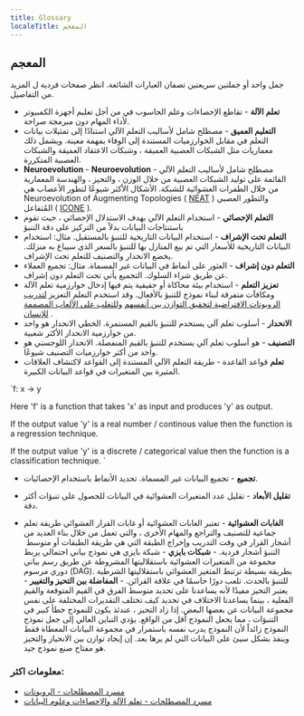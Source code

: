 ```yaml
---
title: Glossary
localeTitle: المعجم
---
```

## المعجم

جمل واحد أو جملتين سريعتين تصفان العبارات الشائعة. انظر صفحات فردية ل المزيد من التفاصيل.

*   **تعلم الآلة** - تقاطع الإحصاءات وعلم الحاسوب في من أجل تعليم أجهزة الكمبيوتر لأداء المهام دون مبرمجة صراحة.
*   **التعليم العميق** - مصطلح شامل لأساليب التعلم الآلي استنادًا إلى تمثيلات بيانات التعلم في مقابل الخوارزميات المستندة إلى الوفاء بمهمة معينة. ويشمل ذلك معماريات مثل الشبكات العصبية العميقة ، وشبكات الاعتقاد العميقة والشبكات العصبية المتكررة.
*   **Neuroevolution** - **Neuroevolution** - مصطلح شامل لأساليب التعلم الآلي القائمة على توليد الشبكات العصبية من خلال الوزن ، والتحيز ، والهندسة المعمارية من خلال الطفرات العشوائية للشبكة. الأشكال الأكثر شيوعًا لتطور الأعصاب هي Neuroevolution of Augmenting Topologies ( [NEAT](https://en.wikipedia.org/wiki/Neuroevolution_of_augmenting_topologies) ) والتطور العصبي المُتفاعل ( [ICONE](http://ikw.uni-osnabrueck.de/~neurokybernetik/media/pdf/2012-1.pdf) ).
*   **التعلم الإحصائي** - استخدام التعلم الآلي بهدف الاستدلال الإحصائي ، حيث تقوم باستنتاجات البيانات بدلاً من التركيز على دقة التنبؤ
*   **التعلم تحت الإشراف** - استخدام البيانات التاريخية للتنبؤ بالمستقبل. مثال: استخدام البيانات التاريخية للأسعار التي تم بيع المنازل بها للتنبؤ بالسعر الذي سيباع به منزلك. يخضع الانحدار والتصنيف للتعلم تحت الإشراف.
*   **التعلم دون إشراف** - العثور على أنماط في البيانات غير المسماة. مثال: تجميع العملاء عن طريق شراء السلوك. التجميع يأتي تحت التعلم دون إشراف.
*   **تعزيز التعلم** - استخدام بيئة محاكاة أو حقيقية يتم فيها إدخال خوارزمية تعلم الآلة ومكافآت متفرقة لبناء نموذج للتنبؤ بالأفعال. وقد استخدم التعلم التعزيز [لتدريب الروبوتات الافتراضية لتحقيق التوازن بين أنفسهم](https://blog.openai.com/competitive-self-play/) [وللتغلب على الألعاب المصممة للإنسان](https://blog.openai.com/openai-baselines-dqn/) .
*   **الانحدار** - أسلوب تعلم آلي يستخدم للتنبؤ بالقيم المستمرة. الخطي الانحدار هو واحد من خوارزمية الانحدار الأكثر شعبية.
*   **التصنيف** - هو أسلوب تعلم آلي يستخدم للتنبؤ بالقيم المنفصلة. الانحدار اللوجستي هو واحد من أكثر خوارزميات التصنيف شيوعًا.
*   **تعلم** قواعد القاعدة - طريقة التعلم الآلي المستندة إلى القواعد لاكتشاف العلاقات المثيرة بين المتغيرات في قواعد البيانات الكبيرة.

 `f: x -> y 
 
 Here 'f' is a function that takes 'x' as input and produces 'y' as output. 
 
 If the output value 'y' is a real number / continous value then the function 
 is a regression technique. 
 
 If the output value 'y' is a discrete / categorical value then the function is a classification technique. 
` 

*   **تجميع** - تجميع البيانات غير المسماة. تحديد الأنماط باستخدام الإحصائيات.
    
*   **تقليل الأبعاد** - تقليل عدد المتغيرات العشوائية في البيانات للحصول على تنبؤات أكثر دقة.
    
*   **الغابات العشوائية** - تعتبر الغابات العشوائية أو غابات القرار العشوائي طريقة تعلم جماعية للتصنيف والتراجع والمهام الأخرى ، والتي تعمل من خلال بناء العديد من أشجار القرار في وقت التدريب وإخراج الطبقة التي هي طريقة الطبقات أو متوسط ​​التنبؤ أشجار فردية. - **شبكات بايزي** - شبكة بايزي هي نموذج بياني احتمالي يربط مجموعة من المتغيرات العشوائية باستقلاليتها المشروطة عن طريق رسم بياني دوري مرسوم (DAG). بطريقة بسيطة ترتبط المتغير العشوائي باستقلاليتها الشرطية للتنبؤ بالحدث. تلعب دورًا حاسمًا في علاقة القرائن. - **المفاضلة بين التحيز والتغيير** - يعتبر التحيز مفيدًا لأنه يساعدنا على تحديد متوسط ​​الفرق في القيم المتوقعة والقيم الفعلية ، بينما يساعدنا الاختلاف في تحديد كيف تختلف التقديرات المختلفة على نفس مجموعة البيانات عن بعضها البعض. إذا زاد التحيز ، عندئذ يكون للنموذج خطأ كبير في التنبؤات ، مما يجعل النموذج أقل من الواقع. يؤدي التباين العالي إلى جعل نموذج النموذج زائداً لأن النموذج يدرب نفسه باستمرار في مجموعة البيانات المعطاة فقط وينفذ بشكل سيئ على البيانات التي لم يرها بعد. إن إيجاد توازن بين الانحياز والتحيز هو مفتاح صنع نموذج جيد.
    

### معلومات اكثر:

*   [مسرد المصطلحات - الروبوتات](http://robotics.stanford.edu/~ronnyk/glossary.html)
*   [مسرد المصطلحات - تعلم الآلة والإحصاءات وعلوم البيانات](https://www.analyticsvidhya.com/glossary-of-common-statistics-and-machine-learning-terms/)